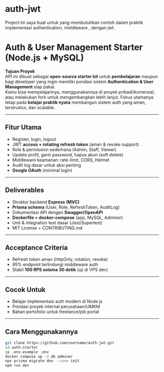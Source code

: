 # auth-jwt
Project ini saya buat untuk yang membutuhkan contoh dalam praktik implementasi authentication, middleware , dengan jwt.


# Auth & User Management Starter (Node.js + MySQL)

**Tujuan Proyek**  
API ini dibuat sebagai **open-source starter kit** untuk **pembelajaran** maupun bagi developer yang ingin memiliki pondasi sistem **Authentication & User Management** siap pakai.  
Kamu bisa mempelajarinya, menggunakannya di proyek pribadi/komersial, atau melakukan fork untuk mengembangkan lebih lanjut. Fokus utamanya tetap pada **belajar praktik nyata** membangun sistem auth yang aman, terstruktur, dan scalable.  

---

## Fitur Utama
- Register, login, logout  
- JWT **access + rotating refresh token** (aman & revoke support)  
- Role & permission sederhana (Admin, Staff, Viewer)  
- Update profil, ganti password, hapus akun (soft delete)  
- Middleware keamanan: rate-limit, CORS, Helmet  
- Audit log dasar untuk aksi penting  
- **Google OAuth** (minimal login)  

---

## Deliverables
- Struktur backend **Express (MVC)**  
- **Prisma schema** (User, Role, RefreshToken, AuditLog)  
- Dokumentasi API dengan **Swagger/OpenAPI**  
- **Dockerfile + docker-compose** (app, MySQL, Adminer)  
- Unit & integration test dasar (Jest/Supertest)  
- MIT License + CONTRIBUTING.md  

---

##  Acceptance Criteria
- Refresh token aman (httpOnly, rotation, revoke)  
- 95% endpoint terlindungi middleware auth  
- Stabil **100 RPS selama 30 detik** (uji di VPS dev)  

---

## Cocok Untuk
- Belajar implementasi auth modern di Node.js  
- Pondasi proyek internal perusahaan/UMKM  
- Bahan portofolio untuk freelance/job portal  

---

## Cara Menggunakannya
```bash
git clone https://github.com/username/auth-jwt.git
cd auth-starter
cp .env.example .env
docker compose up -d db adminer
npx prisma migrate dev --name init
npm run dev
